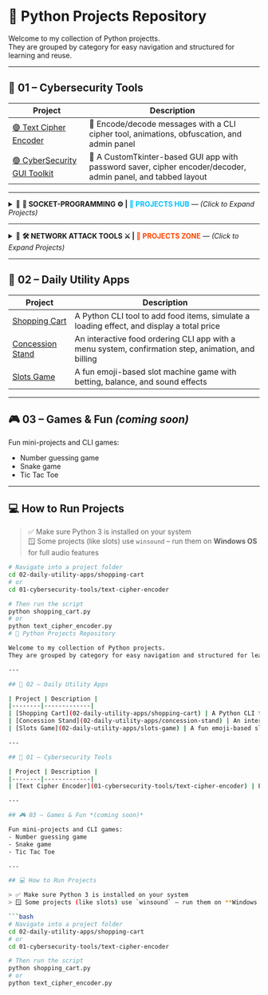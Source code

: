 # 🐍 Python Projects Repository

Welcome to my collection of Python projectts.  
They are grouped by category for easy navigation and structured for learning and reuse.

---
## 🔐 01 – Cybersecurity Tools

| Project | Description |
|--------|-------------|
| [🟣 Text Cipher Encoder](01-cybersecurity-tools/text-cipher-encoder) | 🔐 Encode/decode messages with a CLI cipher tool, animations, obfuscation, and admin panel |
| [🟢 CyberSecurity GUI Toolkit](01-cybersecurity-tools/CyberSecurity-Toolkit-GUI) | 🧰 A CustomTkinter-based GUI app with password saver, cipher encoder/decoder, admin panel, and tabbed layout |


---

<details>
<summary>🔷 <strong>🔌 SOCKET-PROGRAMMING ⚙️ | <span style="color:#00bfff"><strong>📂 PROJECTS HUB</strong></span></strong> — <em>(Click to Expand Projects)</em></summary>

<br>

| 🧠 Project Name | 💡 Description |
|----------------|----------------|
| 🔵 [Multi-Client Chat App](01-cybersecurity-tools/SOCKET-PROGRAMMING/MULTI-CLIENT-SERVER-CHAT-PROJECT) | 💬 Real-time multi-client chat system using Python sockets, threading, and server-client architecture |
| 🔵 [Port & Banner Scanner](01-cybersecurity-tools/SOCKET-PROGRAMMING/PORT-BANNER-SCANNER) | 🛡️ Scans target ports and grabs service banners with socket programming and multi-threading |
| 🔵 [Live Host Port Scanner](01-cybersecurity-tools/SOCKET-PROGRAMMING/Live-Host-Port-Scanner) | 🌐 Scans a CIDR range for live hosts and open ports using ping and multi-threaded socket connections |

---

</details>

---

<details>
<summary>🔷 <strong>🛠️ NETWORK ATTACK TOOLS ⚔️ | <span style="color:#ff4500"><strong>🚨 PROJECTS ZONE</strong></span></strong> — <em>(Click to Expand Projects)</em></summary>

<br>

| 🧠 Project Name | 💡 Description |
|----------------|----------------|
| 🔴 [ARP Spoofer (MITM)](01-cybersecurity-tools/NETWORK-ATTACK-TOOLS/ARP-MITM-Attack) | 🧠 Performs ARP spoofing to position attacker as man-in-the-middle between two hosts, used for testing packet interception & DNS spoofing tools. |
| 🔴 [DNS Spoofing Tool](01-cybersecurity-tools/NETWORK-ATTACK-TOOLS/Dns-spoofing-tool) | 🎯 Intercepts DNS queries using NetfilterQueue and redirects target domains (e.g. neverssl.com) to a malicious IP using Scapy. |

---

</details>



---

## 🧰 02 – Daily Utility Apps

| Project | Description |
|--------|-------------|
| [Shopping Cart](02-daily-utility-apps/shopping-cart) | A Python CLI tool to add food items, simulate a loading effect, and display a total price |
| [Concession Stand](02-daily-utility-apps/Concession-stand) | An interactive food ordering CLI app with a menu system, confirmation step, animation, and billing |
| [Slots Game](02-daily-utility-apps/slots-game) | A fun emoji-based slot machine game with betting, balance, and sound effects |

---



## 🎮 03 – Games & Fun *(coming soon)*

Fun mini-projects and CLI games:
- Number guessing game
- Snake game
- Tic Tac Toe

---

## 💻 How to Run Projects

> ✅ Make sure Python 3 is installed on your system  
> 🪟 Some projects (like slots) use `winsound` – run them on **Windows OS** for full audio features

```bash
# Navigate into a project folder
cd 02-daily-utility-apps/shopping-cart
# or
cd 01-cybersecurity-tools/text-cipher-encoder

# Then run the script
python shopping_cart.py
# or
python text_cipher_encoder.py
# 🐍 Python Projects Repository

Welcome to my collection of Python projects.  
They are grouped by category for easy navigation and structured for learning and reuse.

---

## 🧰 02 – Daily Utility Apps

| Project | Description |
|--------|-------------|
| [Shopping Cart](02-daily-utility-apps/shopping-cart) | A Python CLI tool to add food items, simulate a loading effect, and display a total price |
| [Concession Stand](02-daily-utility-apps/concession-stand) | An interactive food ordering CLI app with a menu system, confirmation step, animation, and billing |
| [Slots Game](02-daily-utility-apps/slots-game) | A fun emoji-based slot machine game with betting, balance, and sound effects |

---

## 🔐 01 – Cybersecurity Tools

| Project | Description |
|--------|-------------|
| [Text Cipher Encoder](01-cybersecurity-tools/text-cipher-encoder) | Encode/decode messages with a CLI cipher tool, animations, obfuscation, and admin panel |

---

## 🎮 03 – Games & Fun *(coming soon)*

Fun mini-projects and CLI games:
- Number guessing game
- Snake game
- Tic Tac Toe

---

## 💻 How to Run Projects

> ✅ Make sure Python 3 is installed on your system  
> 🪟 Some projects (like slots) use `winsound` – run them on **Windows OS** for full audio features

```bash
# Navigate into a project folder
cd 02-daily-utility-apps/shopping-cart
# or
cd 01-cybersecurity-tools/text-cipher-encoder

# Then run the script
python shopping_cart.py
# or
python text_cipher_encoder.py
